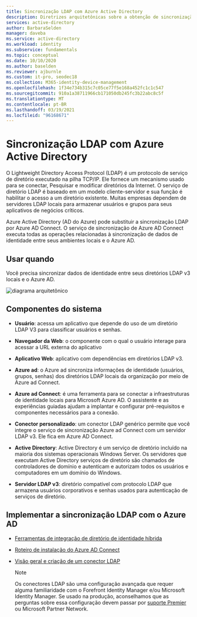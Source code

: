 ```yaml
---
title: Sincronização LDAP com Azure Active Directory
description: Diretrizes arquitetônicas sobre a obtenção de sincronização LDAP com Azure Active Directory.
services: active-directory
author: BarbaraSelden
manager: daveba
ms.service: active-directory
ms.workload: identity
ms.subservice: fundamentals
ms.topic: conceptual
ms.date: 10/10/2020
ms.author: baselden
ms.reviewer: ajburnle
ms.custom: it-pro, seodec18
ms.collection: M365-identity-device-management
ms.openlocfilehash: 1f34e734b315c7c05ce77f5e168a452fc1c1c547
ms.sourcegitcommit: 910a1a38711966cb171050db245fc3b22abc8c5f
ms.translationtype: MT
ms.contentlocale: pt-BR
ms.lasthandoff: 03/19/2021
ms.locfileid: "96168671"
---
```

# <a name="ldap-synchronization-with-azure-active-directory"></a>Sincronização LDAP com Azure Active Directory

O Lightweight Directory Access Protocol (LDAP) é um protocolo de serviço de diretório executado na pilha TCP/IP. Ele fornece um mecanismo usado para se conectar, Pesquisar e modificar diretórios da Internet. O serviço de diretório LDAP é baseado em um modelo cliente-servidor e sua função é habilitar o acesso a um diretório existente. Muitas empresas dependem de servidores LDAP locais para armazenar usuários e grupos para seus aplicativos de negócios críticos. 

Azure Active Directory (AD do Azure) pode substituir a sincronização LDAP por Azure AD Connect. O serviço de sincronização de Azure AD Connect executa todas as operações relacionadas à sincronização de dados de identidade entre seus ambientes locais e o Azure AD. 

## <a name="use-when"></a>Usar quando

Você precisa sincronizar dados de identidade entre seus diretórios LDAP v3 locais e o Azure AD. 

![diagrama arquitetônico](./media/authentication-patterns/ldap-sync.png)

## <a name="components-of-system"></a>Componentes do sistema

* **Usuário**: acessa um aplicativo que depende do uso de um diretório LDAP V3 para classificar usuários e senhas.

* **Navegador da Web**: o componente com o qual o usuário interage para acessar a URL externa do aplicativo

* **Aplicativo Web**: aplicativo com dependências em diretórios LDAP v3.

* **Azure ad**: o Azure ad sincroniza informações de identidade (usuários, grupos, senhas) dos diretórios LDAP locais da organização por meio de Azure ad Connect. 

* **Azure ad Connect**: é uma ferramenta para se conectar a infraestruturas de identidade locais para Microsoft Azure AD. O assistente e as experiências guiadas ajudam a implantar e configurar pré-requisitos e componentes necessários para a conexão. 

* **Conector personalizado**: um conector LDAP genérico permite que você integre o serviço de sincronização Azure ad Connect com um servidor LDAP v3. Ele fica em Azure AD Connect.

* **Active Directory**: Active Directory é um serviço de diretório incluído na maioria dos sistemas operacionais Windows Server. Os servidores que executam Active Directory serviços de diretório são chamados de controladores de domínio e autenticam e autorizam todos os usuários e computadores em um domínio do Windows.

* **Servidor LDAP v3**: diretório compatível com protocolo LDAP que armazena usuários corporativos e senhas usados para autenticação de serviços de diretório.

## <a name="implement-ldap-synchronization-with-azure-ad"></a>Implementar a sincronização LDAP com o Azure AD

* [Ferramentas de integração de diretório de identidade híbrida](../hybrid/plan-hybrid-identity-design-considerations-tools-comparison.md) 

* [Roteiro de instalação do Azure AD Connect](../hybrid/how-to-connect-install-roadmap.md) 

* [Visão geral e criação de um conector LDAP](/microsoft-identity-manager/reference/microsoft-identity-manager-2016-connector-genericldap) 

   > [!NOTE]
   > Os conectores LDAP são uma configuração avançada que requer alguma familiaridade com o Forefront Identity Manager e/ou Microsoft Identity Manager. Se usado na produção, aconselhamos que as perguntas sobre essa configuração devem passar por [suporte Premier](https://support.microsoft.com/premier) ou Microsoft Partner Network.

